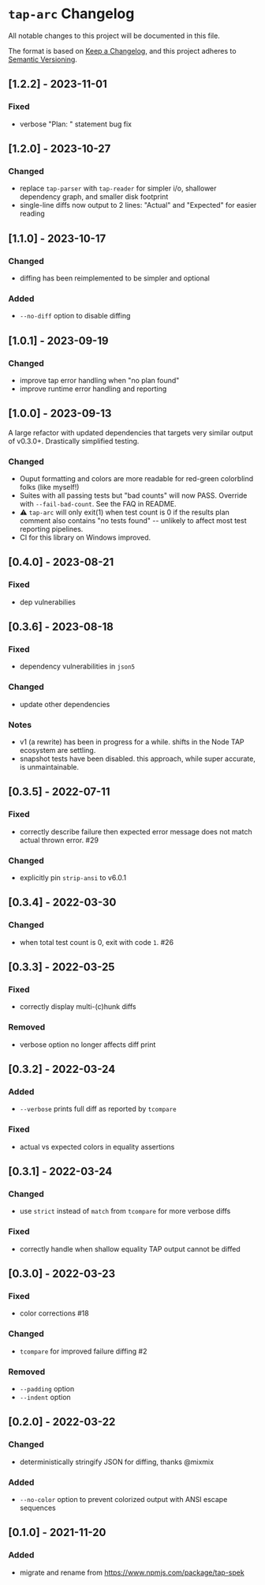 # `tap-arc` Changelog

All notable changes to this project will be documented in this file.

The format is based on [Keep a Changelog](https://keepachangelog.com/en/1.0.0/), and this project adheres to [Semantic Versioning](https://semver.org/spec/v2.0.0.html).

## [1.2.2] - 2023-11-01

### Fixed

- verbose "Plan: " statement bug fix

## [1.2.0] - 2023-10-27

### Changed

- replace `tap-parser` with `tap-reader` for simpler i/o, shallower dependency graph, and smaller disk footprint
- single-line diffs now output to 2 lines: "Actual" and "Expected" for easier reading

## [1.1.0] - 2023-10-17

### Changed

- diffing has been reimplemented to be simpler and optional

### Added

- `--no-diff` option to disable diffing

## [1.0.1] - 2023-09-19

### Changed

- improve tap error handling when "no plan found"
- improve runtime error handling and reporting

## [1.0.0] - 2023-09-13

A large refactor with updated dependencies that targets very similar output of v0.3.0+. Drastically simplified testing.

### Changed

- Ouput formatting and colors are more readable for red-green colorblind folks (like myself!)
- Suites with all passing tests but "bad counts" will now PASS. Override with `--fail-bad-count`. See the FAQ in README.
- ⚠️ `tap-arc` will only exit(1) when test count is 0 if the results plan comment also contains "no tests found" -- unlikely to affect most test reporting pipelines.
- CI for this library on Windows improved.

## [0.4.0] - 2023-08-21

### Fixed

- dep vulnerabilies

## [0.3.6] - 2023-08-18

### Fixed

- dependency vulnerabilities in `json5`

### Changed

- update other dependencies

### Notes

- v1 (a rewrite) has been in progress for a while. shifts in the Node TAP ecosystem are settling.
- snapshot tests have been disabled. this approach, while super accurate, is unmaintainable.

## [0.3.5] - 2022-07-11

### Fixed

- correctly describe failure then expected error message does not match actual thrown error. #29

### Changed

- explicitly pin `strip-ansi` to v6.0.1

## [0.3.4] - 2022-03-30

### Changed

- when total test count is 0, exit with code `1`. #26

## [0.3.3] - 2022-03-25

### Fixed

- correctly display multi-(c)hunk diffs

### Removed

- verbose option no longer affects diff print

## [0.3.2] - 2022-03-24

### Added

- `--verbose` prints full diff as reported by `tcompare`

### Fixed

- actual vs expected colors in equality assertions

## [0.3.1] - 2022-03-24

### Changed

- use `strict` instead of `match` from `tcompare` for more verbose diffs

### Fixed

- correctly handle when shallow equality TAP output cannot be diffed

## [0.3.0] - 2022-03-23

### Fixed

- color corrections #18

### Changed

- `tcompare` for improved failure diffing #2

### Removed

- `--padding` option
- `--indent` option

## [0.2.0] - 2022-03-22

### Changed

- deterministically stringify JSON for diffing, thanks @mixmix

### Added

- `--no-color` option to prevent colorized output with ANSI escape sequences

## [0.1.0] - 2021-11-20

### Added

- migrate and rename from https://www.npmjs.com/package/tap-spek
